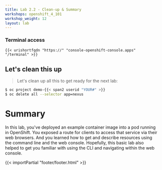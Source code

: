```yaml
---
title: Lab 2.2 - Clean-up & Summary
workshops: openshift_4_101
workshop_weight: 12
layout: lab
---
```


### Terminal access
``
{{< urishortfqdn "https://" "console-openshift-console.apps" "/terminal" >}}
``

## Let's clean this up

> <i class="fa fa-terminal"></i> Let's clean up all this to get ready for the next lab:

```bash
$ oc project demo-{{< span2 userid "YOUR#" >}}
$ oc delete all --selector app=nexus
```

# Summary
In this lab, you've deployed an example container image into a pod running in OpenShift.  You exposed a route for clients to access that service via their web browsers.  And you learned how to get and describe resources using the command line and the web console.  Hopefully, this basic lab also helped to get you familiar with using the CLI and navigating within the web console.

{{< importPartial "footer/footer.html" >}}

